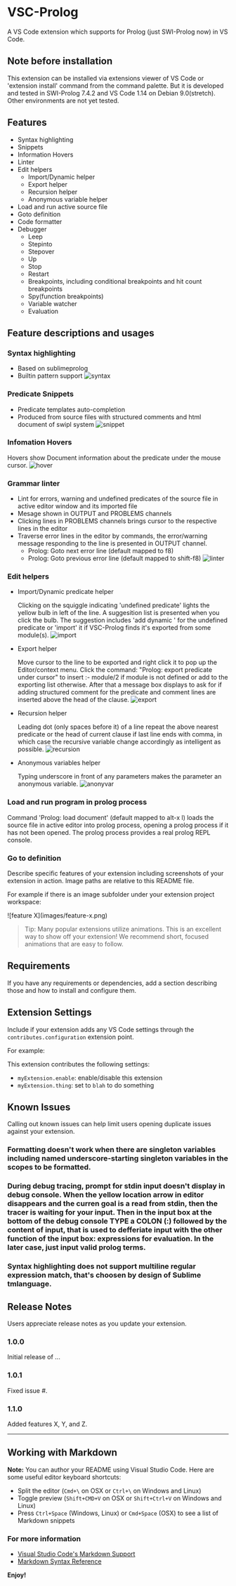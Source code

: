 # VSC-Prolog

A VS Code extension which supports for Prolog (just SWI-Prolog now) in VS Code.

## Note before installation

This extension can be installed via extensions viewer of VS Code or 'extension install' command from the command palette. But it is developed and tested in SWI-Prolog 7.4.2 and VS Code 1.14 on Debian 9.0(stretch). Other environments are not yet tested.

## Features
  * Syntax highlighting
  * Snippets
  * Information Hovers
  * Linter
  * Edit helpers
    * Import/Dynamic helper
    * Export helper
    * Recursion helper
    * Anonymous variable helper
  * Load and run active source file
  * Goto definition
  * Code formatter
  * Debugger
    * Leep
    * Stepinto
    * Stepover
    * Up
    * Stop
    * Restart
    * Breakpoints, including conditional breakpoints and hit count breakpoints
    * Spy(function breakpoints)
    * Variable watcher
    * Evaluation

## Feature descriptions and usages

### Syntax highlighting
  * Based on sublimeprolog
  * Builtin pattern support
  ![syntax](images/syntax.gif)

### Predicate Snippets
  * Predicate templates auto-completion
  * Produced from source files with structured comments and html document of swipl system
  ![snippet](images/snippets.gif)

### Infomation Hovers
Hovers show Document information about the predicate under the mouse cursor.
![hover](images/hover.gif)

### Grammar linter
  * Lint for errors, warning and undefined predicates of the source file in active editor window and its imported file
  * Mesage shown in OUTPUT and PROBLEMS channels
  * Clicking lines in PROBLEMS channels brings cursor to the respective lines in the editor
  * Traverse error lines in the editor by commands, the error/warning message responding to the line is presented in OUTPUT channel.
    * Prolog: Goto next error line (default mapped to f8) 
    * Prolog: Goto previous error line (default mapped to shift-f8)
  ![linter](images/linter.gif)

### Edit helpers

* Import/Dynamic predicate helper

  Clicking on the squiggle indicating 'undefined predicate' lights the yellow bulb in left of the line. A suggesition list is presented when you click the bulb. The suggestion includes 'add dynamic ' for the undefined predicate or 'import' it if VSC-Prolog finds it's exported from some module(s).
![import](images/import.gif)

* Export helper

  Move cursor to the line to be exported and right click it to pop up the Editor/context menu. Click the command: "Prolog: export predicate under cursor" to insert :- module/2 if module is not defined or add to the exporting list otherwise. After that a message box displays to ask for if adding structured comment for the predicate and comment lines are inserted above the head of the clause.
 ![export](images/export.gif)

* Recursion helper

  Leading dot (only spaces before it) of a line repeat the above nearest predicate or the head of current clause if last line ends with comma, in which case the recursive variable change accordingly as intelligent as possible.
![recursion](images/recursion.gif)

* Anonymous variables helper

  Typing underscore in front of any parameters makes the parameter an anonymous variable.
  ![anonyvar](images/anonymous.gif)

### Load and run program in prolog process

Command 'Prolog: load document' (default mapped to alt-x l) loads the source file in active editor into prolog process, opening a prolog process if it has not been opened. The prolog process provides a real prolog REPL console.


### Go to definition



Describe specific features of your extension including screenshots of your extension in action. Image paths are relative to this README file.

For example if there is an image subfolder under your extension project workspace:

\!\[feature X\]\(images/feature-x.png\)

> Tip: Many popular extensions utilize animations. This is an excellent way to show off your extension! We recommend short, focused animations that are easy to follow.

## Requirements

If you have any requirements or dependencies, add a section describing those and how to install and configure them.


## Extension Settings

Include if your extension adds any VS Code settings through the `contributes.configuration` extension point.

For example:

This extension contributes the following settings:

* `myExtension.enable`: enable/disable this extension
* `myExtension.thing`: set to `blah` to do something

## Known Issues

Calling out known issues can help limit users opening duplicate issues against your extension.
### Formatting doesn't work when there are singleton variables including named underscore-starting singleton variables in the scopes to be formatted.
### During debug tracing, prompt for stdin input doesn't display in debug console. When the yellow location arrow in editor disappears and the curren goal is a read from stdin, then the tracer is waiting for your input. Then in the input box at the bottom of the debug console TYPE a COLON (:) followed by the content of input, that is used to defferiate input with the other function of the input box: expressions for evaluation. In the later case, just input valid prolog terms.
### Syntax highlighting does not support multiline regular expression match, that's choosen by design of Sublime tmlanguage.

## Release Notes

Users appreciate release notes as you update your extension.

### 1.0.0

Initial release of ...

### 1.0.1

Fixed issue #.

### 1.1.0

Added features X, Y, and Z.

-----------------------------------------------------------------------------------------------------------

## Working with Markdown

**Note:** You can author your README using Visual Studio Code.  Here are some useful editor keyboard shortcuts:

* Split the editor (`Cmd+\` on OSX or `Ctrl+\` on Windows and Linux)
* Toggle preview (`Shift+CMD+V` on OSX or `Shift+Ctrl+V` on Windows and Linux)
* Press `Ctrl+Space` (Windows, Linux) or `Cmd+Space` (OSX) to see a list of Markdown snippets

### For more information

* [Visual Studio Code's Markdown Support](http://code.visualstudio.com/docs/languages/markdown)
* [Markdown Syntax Reference](https://help.github.com/articles/markdown-basics/)

**Enjoy!**

